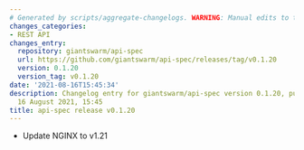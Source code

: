 ```yaml
---
# Generated by scripts/aggregate-changelogs. WARNING: Manual edits to this files will be overwritten.
changes_categories:
- REST API
changes_entry:
  repository: giantswarm/api-spec
  url: https://github.com/giantswarm/api-spec/releases/tag/v0.1.20
  version: 0.1.20
  version_tag: v0.1.20
date: '2021-08-16T15:45:34'
description: Changelog entry for giantswarm/api-spec version 0.1.20, published on
  16 August 2021, 15:45
title: api-spec release v0.1.20
---
```


- Update NGINX to v1.21
